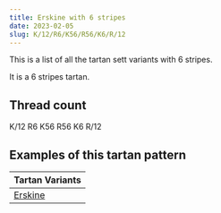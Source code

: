 ```yaml
---
title: Erskine with 6 stripes
date: 2023-02-05
slug: K/12/R6/K56/R56/K6/R/12
---
```

This is a list of all the tartan sett variants with 6 stripes.

It is a 6 stripes tartan.


## Thread count
K/12 R6 K56 R56 K6 R/12

## Examples of this tartan pattern

| Tartan Variants |
|---------------|
| [Erskine](/variants/k/12/r6/k56/r56/k6/r/12-k000000-rc00000)||
